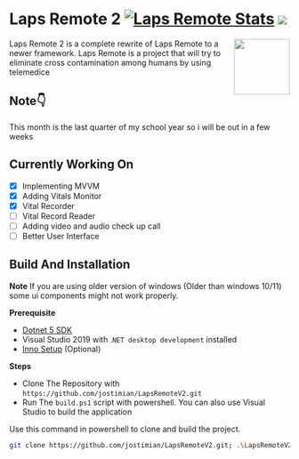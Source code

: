# Laps Remote 2 [![Laps Remote Stats](https://circleci.com/gh/jostimian/LapsRemoteV2.svg?style=svg)](https://circleci.com/gh/jostimian/LapsRemoteV2) [![](https://tokei.rs/b1/github/jostimian/LapsRemoteV2)](https://github.com/jostimian/LapsRemoteV2)


<img width="100" height="100" src="./img/ico.ico" align ="right">

Laps Remote 2 is a complete rewrite of Laps Remote to a newer framework.
Laps Remote is a project that will try to eliminate cross contamination among humans
by using telemedice

## Note👇
This month is the last quarter of my school year so i will be out in a few weeks

## Currently Working On
- [x] Implementing MVVM
- [x] Adding Vitals Monitor
- [x] Vital Recorder
- [ ] Vital Record Reader
- [ ] Adding video and audio check up call
- [ ] Better User Interface

## Build And Installation
**Note**
If you are using older version of windows (Older than windows 10/11) some ui components might not work properly.

**Prerequisite**
- [Dotnet 5 SDK](https://dotnet.microsoft.com/download/dotnet/5.0)
- Visual Studio 2019 with .`NET desktop development` installed
- [Inno Setup](https://jrsoftware.org/isinfo.php) (Optional)

**Steps**
- Clone The Repository with `https://github.com/jostimian/LapsRemoteV2.git`
- Run The `build.ps1` script with powershell. You can also use Visual Studio to build the application

Use this command in powershell to clone and build the project.
```bash
git clone https://github.com/jostimian/LapsRemoteV2.git; .\LapsRemoteV2\build.ps1
```
